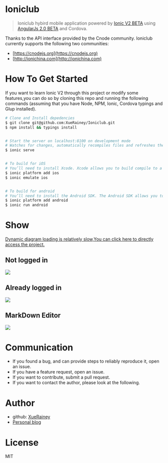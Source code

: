 # Ioniclub

> Ioniclub hybird mobile application powered by [Ionic V2 BETA](http://ionicframework.com/docs/v2) using [AngularJs 2.0 BETA](https://angular.io/) and Cordova.

Thanks to the API interface provided by the Cnode community. Ioniclub currently supports the following two communities:

- [https://cnodejs.org](https://cnodejs.org)
- [http://ionichina.com](http://ionichina.com)


# How To Get Started

If you want to learn  Ionic V2 through this project or modify some features,you can do so by cloning this repo and running the following commands (assuming that you have Node, NPM, Ionic, Cordova typings and Glup installed).

```bash
# Clone and Install depedencies
$ git clone git@github.com:XueRainey/Ioniclub.git
$ npm install && typings install


# Start the server on localhost:8100 on development mode
# Watches for changes, automatically recompiles files and refreshes the browser
$ ionic serve


# To build for iOS
# You’ll need to install Xcode. Xcode allows you to build compile to a target device running iOS.
$ ionic platform add ios
$ ionic emulate ios


# To build for android
# You’ll need to install the Android SDK. The Android SDK allows you to build compile to a target device running Android. Although the Android SDK comes with a stock emulator, Genymotion is recommended, since it’s much faster.Of course, a real Android device connected to your computer would be better.
$ ionic platform add android
$ ionic run android

```

# Show

[Dynamic diagram loading is relatively slow,You can click here to directly access the project.](http://rainey.coding.io/ioniclub/)

## Not logged in
![](http://7xpp66.com1.z0.glb.clouddn.com/ioniclub-android-1.gif)

## Already logged in
![](http://7xpp66.com1.z0.glb.clouddn.com/ioniclub-android-2.gif)

## MarkDown Editor
![](http://7xpp66.com1.z0.glb.clouddn.com/ioniclub-android-3.gif)

# Communication

- If you found a bug, and can provide steps to reliably reproduce it, open an issue.
- If you have a feature request, open an issue.
- If you want to contribute, submit a pull request.
- If you want to contact the author, please look at the following.

# Author

- github: [XueRainey](https://github.com/XueRainey)
- [Personal blog](http://rainey.space)

# License

MIT

<!--### 已完成功能有：
## 主题

- 首页（主题列表）
- 主题详情
- 主题评论功能
- 评论回复功能
- 评论点赞功能


## 用户

- 用户登陆功能
- 用户注销功能

## 消息

- 消息获取功能
- 消息标记为已读

## 其他
- MarkDown编辑器-->
